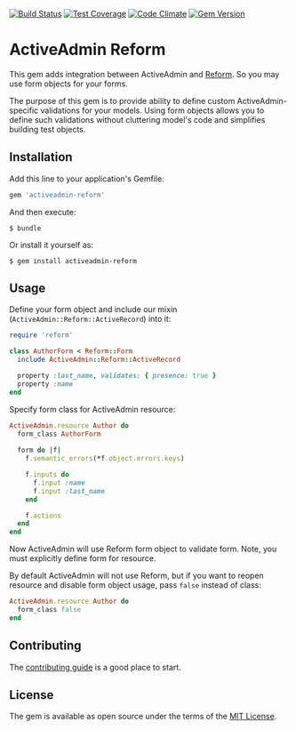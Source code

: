 [![Build Status](https://travis-ci.org/bolshakov/activeadmin-reform.svg?branch=master)](https://travis-ci.org/bolshakov/activeadmin-reform)
[![Test Coverage](https://codeclimate.com/github/bolshakov/activeadmin-reform/badges/coverage.svg)](https://codeclimate.com/github/bolshakov/activeadmin-reform/coverage)
[![Code Climate](https://codeclimate.com/github/bolshakov/activeadmin-reform/badges/gpa.svg)](https://codeclimate.com/github/bolshakov/activeadmin-reform)
[![Gem Version](https://badge.fury.io/rb/activeadmin-reform.svg)](http://badge.fury.io/rb/activeadmin-reform)

# ActiveAdmin Reform

This gem adds integration between ActiveAdmin and [Reform](https://github.com/apotonick/reform). So you may 
 use form objects for your forms. 

The purpose of this gem is to provide ability to define custom ActiveAdmin-specific validations for 
your models. Using form objects allows you to define such validations without cluttering model's code
and simplifies building test objects.
 
## Installation

Add this line to your application's Gemfile:

```ruby
gem 'activeadmin-reform'
```

And then execute:

    $ bundle

Or install it yourself as:

    $ gem install activeadmin-reform

## Usage

Define your form object and include our mixin (`ActiveAdmin::Reform::ActiveRecord`) into it:
 
```ruby
require 'reform'

class AuthorForm < Reform::Form
  include ActiveAdmin::Reform::ActiveRecord

  property :last_name, validates: { presence: true }
  property :name
end
```

Specify form class for ActiveAdmin resource:

```ruby
ActiveAdmin.resource Author do
  form_class AuthorForm
  
  form do |f|
    f.semantic_errors(*f.object.errors.keys)

    f.inputs do
      f.input :name
      f.input :last_name
    end

    f.actions
  end
end
```

Now ActiveAdmin will use Reform form object to validate form. 
Note, you must explicitly define form for resource.

By default ActiveAdmin will not use Reform, but if you want to reopen resource and
disable form object usage, pass `false` instead of class:

```ruby
ActiveAdmin.resource Author do
  form_class false
end
```

## Contributing

The [contributing guide](CONTRIBUTING.md) is a good place to start.

## License

The gem is available as open source under the terms of the [MIT License](http://opensource.org/licenses/MIT).

